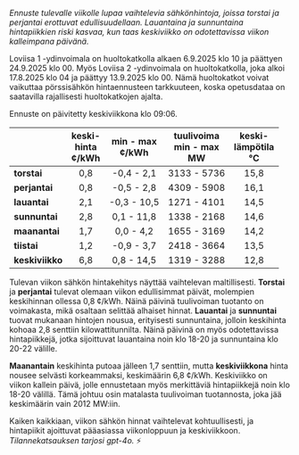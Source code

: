 *Ennuste tulevalle viikolle lupaa vaihtelevia sähkönhintoja, joissa torstai ja perjantai erottuvat edullisuudellaan. Lauantaina ja sunnuntaina hintapiikkien riski kasvaa, kun taas keskiviikko on odotettavissa viikon kalleimpana päivänä.*

Loviisa 1 -ydinvoimala on huoltokatkolla alkaen 6.9.2025 klo 10 ja päättyen 24.9.2025 klo 00. Myös Loviisa 2 -ydinvoimala on huoltokatkolla, joka alkoi 17.8.2025 klo 04 ja päättyy 13.9.2025 klo 00. Nämä huoltokatkot voivat vaikuttaa pörssisähkön hintaennusteen tarkkuuteen, koska opetusdataa on saatavilla rajallisesti huoltokatkojen ajalta.

Ennuste on päivitetty keskiviikkona klo 09:06.

|  | keski-<br>hinta<br>¢/kWh | min - max<br>¢/kWh | tuulivoima<br>min - max<br>MW | keski-<br>lämpötila<br>°C |
|:-------------|:----------------:|:----------------:|:-------------:|:-------------:|
| **torstai**  | 0,8             | -0,4 - 2,1       | 3133 - 5736   | 15,8          |
| **perjantai**| 0,8             | -0,5 - 2,8       | 4309 - 5908   | 16,1          |
| **lauantai** | 2,1             | -0,3 - 10,5      | 1271 - 4101   | 14,5          |
| **sunnuntai**| 2,8             | 0,1 - 11,8       | 1338 - 2168   | 14,6          |
| **maanantai**| 1,7             | 0,0 - 4,2        | 1655 - 3169   | 14,2          |
| **tiistai**  | 1,2             | -0,9 - 3,7       | 2418 - 3664   | 13,5          |
| **keskiviikko**| 6,8           | 0,8 - 14,5       | 1319 - 3288   | 12,8          |

Tulevan viikon sähkön hintakehitys näyttää vaihtelevan maltillisesti. **Torstai** ja **perjantai** tulevat olemaan viikon edullisimmat päivät, molempien keskihinnan ollessa 0,8 ¢/kWh. Näinä päivinä tuulivoiman tuotanto on voimakasta, mikä osaltaan selittää alhaiset hinnat. **Lauantai** ja **sunnuntai** tuovat mukanaan hintojen nousua, erityisesti sunnuntaina, jolloin keskihinta kohoaa 2,8 senttiin kilowattitunnilta. Näinä päivinä on myös odotettavissa hintapiikkejä, jotka sijoittuvat lauantaina noin klo 18-20 ja sunnuntaina klo 20-22 välille.

**Maanantain** keskihinta putoaa jälleen 1,7 senttiin, mutta **keskiviikkona** hinta nousee selvästi korkeammaksi, keskimäärin 6,8 ¢/kWh. Keskiviikko on viikon kallein päivä, jolle ennustetaan myös merkittäviä hintapiikkejä noin klo 18-20 välillä. Tämä johtuu osin matalasta tuulivoiman tuotannosta, joka jää keskimäärin vain 2012 MW:iin.

Kaiken kaikkiaan, viikon sähkön hinnat vaihtelevat kohtuullisesti, ja hintapiikit ajoittuvat pääasiassa viikonloppuun ja keskiviikkoon. *Tilannekatsauksen tarjosi gpt-4o.* ⚡
